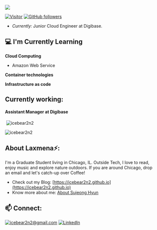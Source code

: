 <p align="left"><a href="https://hits.seeyoufarm.com"><img src="https://hits.seeyoufarm.com/api/count/incr/badge.svg?url=https%3A%2F%2Fgithub.com%2Ficebear2n2&count_bg=%230E2C8E&title_bg=%232D2D2D&icon=&icon_color=%23E7E7E7&title=hits&edge_flat=false"/></a></p>


[![Visitor](https://visitor-badge.laobi.icu/badge?page_id=laxmena.laxmena)](https://github.com/laxmena) [![GitHub followers](https://img.shields.io/github/followers/laxmena.svg?style=social&label=Follow)](https://github.com/laxmena?tab=followers)

- <i>Currently:</i> Junior Cloud Engineer at Digibase.  

<h2>💻 I'm Currently Learning</h2>

__Cloud Computing__
- Amazon Web Service

__Container technologies__

__Infrastructure as code__


<h2>Currently working:</h2>
<h4>Assistant Manager at Digibase</h4>

<p>&nbsp;<img align="center" src="https://github-readme-stats.vercel.app/api?username=icebear2n2&show_icons=true&locale=en" alt="icebear2n2" /></p>

<p><img align="center" src="https://github-readme-streak-stats.herokuapp.com/?user=icebear2n2&" alt="icebear2n2" /></p>

<h2> About Laxmena⚡:</h2>

I'm a Graduate Student living in Chicago, IL. Outside Tech, I love to read, enjoy music and explore nature outdoors. If you are around Chicago, drop an email and let's catch-up over Coffee!
 
- Check out my Blog: [https://icebear2n2.github.io](https://icebear2n2.github.io)
- Know more about me: [About Sujeong Hyun](https://www.linkedin.com/in/grace-hyun-7bb5b922a/)
<h2>📫 Connect:</h2>

<a href="mailto:icebear2n2@gmail.com">![icebear2n2@gmail.com](https://img.shields.io/badge/Gmail-D14836?style=for-the-badge&logo=gmail&logoColor=white)</a> <a href="https://www.linkedin.com/in/grace-hyun-7bb5b922a/">![LinkedIn](https://img.shields.io/badge/LinkedIn-0077B5?style=for-the-badge&logo=linkedin&logoColor=white)</a>

